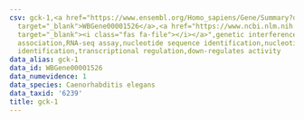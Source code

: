 ```yaml
---
csv: gck-1,<a href="https://www.ensembl.org/Homo_sapiens/Gene/Summary?db=core;g=WBGene00001526"
  target="_blank">WBGene00001526</a>,<a href="https://www.ncbi.nlm.nih.gov/pubmed/27496166"
  target="_blank"><i class="fas fa-file"></i></a>",genetic interference,functional
  association,RNA-seq assay,nucleotide sequence identification,nucleotide sequence
  identification,transcriptional regulation,down-regulates activity
data_alias: gck-1
data_id: WBGene00001526
data_numevidence: 1
data_species: Caenorhabditis elegans
data_taxid: '6239'
title: gck-1
---
```

